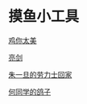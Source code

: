 # 摸鱼小工具



<p>
<a href="javascript:var%20videoName='ji';var%20videoWidth='0';var%20s%20=document.createElement('script');s.type='text/javascript';document.body.appendChild(s);s.src='//image.shengxinjing.cn/moyu/v.js';void(0);">
        鸡你太美
</a>
</p>
<p>
<a href="javascript:var%20videoName='liang';var%20videoWidth='0';var%20s%20=document.createElement('script');s.type='text/javascript';document.body.appendChild(s);s.src='//image.shengxinjing.cn/moyu/v.js';void(0);">
        亮剑
</a>
</p>

<p>
<a href="javascript:var%20videoName='lao';var%20videoWidth='0';var%20s%20=document.createElement('script');s.type='text/javascript';document.body.appendChild(s);s.src='//image.shengxinjing.cn/moyu/v.js';void(0);">
        朱一旦的劳力士回家
</a>
</p>
<a href="javascript:var%20videoName='he';var%20videoWidth='0';var%20s%20=document.createElement('script');s.type='text/javascript';document.body.appendChild(s);s.src='//image.shengxinjing.cn/moyu/v.js';void(0);">
        何同学的鸽子
</a>














